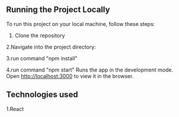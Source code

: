 
## Running the Project Locally

To run this project on your local machine, follow these steps:

1. Clone the repository 
   
2.Navigate into the project directory:

3.run command  "npm install"

4.run command "npm start"
 Runs the app in the development mode.<br>
 Open [http://localhost:3000](http://localhost:3000) to view it in the browser.

## Technologies used

1.React
 
   
